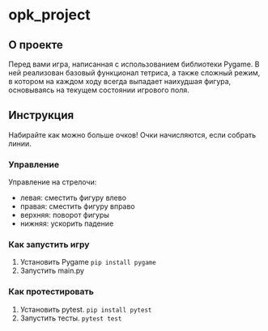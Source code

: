 # opk_project
## О проекте
Перед вами игра, написанная с использованием библиотеки Pygame. В ней реализован базовый функционал тетриса, а также сложный режим, в котором на каждом ходу всегда выпадает наихудшая фигура, основываясь на текущем состоянии игрового поля. 

## Инструкция
Набирайте как можно больше очков! Очки начисляются, если собрать линии.

### Управление 
Управление на стрелочи:
- левая:  сместить фигуру влево
- правая: сместить фигуру вправо
- верхняя: поворот фигуры
- нижняя: ускорить падение  

### Как запустить игру
1. Установить Pygame `pip install pygame`
2. Запустить main.py

### Как протестировать
1. Установить pytest. `pip install pytest`
2. Запустить тесты. `pytest test`
